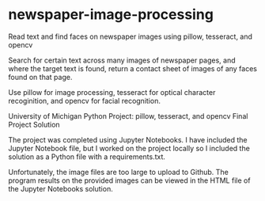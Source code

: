 # newspaper-image-processing
Read text and find faces on newspaper images using pillow, tesseract, and opencv

Search for certain text across many images of newspaper pages, and where the 
target text is found, return a contact sheet of images of any
faces found on that page.

Use pillow for image processing, tesseract for optical character recoginition,
and opencv for facial recognition.

University of Michigan
Python Project: pillow, tesseract, and opencv
Final Project Solution

The project was completed using Jupyter Notebooks.
I have included the Jupyter Notebook file, but I worked on the project locally
so I included the solution as a Python file with a requirements.txt.

Unfortunately, the image files are too large to upload to Github.
The program results on the provided images can be viewed in the HTML file of
the Jupyter Notebooks solution.
